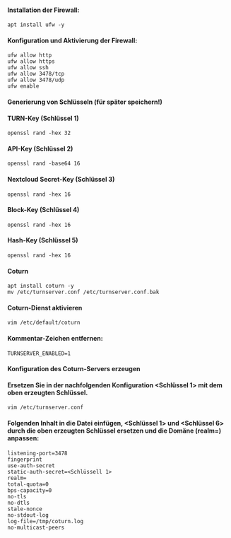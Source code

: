 #### Installation der Firewall:
	apt install ufw -y

#### Konfiguration und Aktivierung der Firewall:
	ufw allow http
	ufw allow https
	ufw allow ssh
	ufw allow 3478/tcp
	ufw allow 3478/udp
	ufw enable
#### Generierung von Schlüsseln (für später speichern!)
#### TURN-Key (Schlüssel 1)
	openssl rand -hex 32
#### API-Key (Schlüssel 2)
	openssl rand -base64 16
#### Nextcloud Secret-Key (Schlüssel 3)
	openssl rand -hex 16
#### Block-Key (Schlüssel 4)
	openssl rand -hex 16
#### Hash-Key (Schlüssel 5)
	openssl rand -hex 16
#### Coturn
	apt install coturn -y
	mv /etc/turnserver.conf /etc/turnserver.conf.bak
#### Coturn-Dienst aktivieren
	vim /etc/default/coturn
#### Kommentar-Zeichen entfernen:
	TURNSERVER_ENABLED=1
#### Konfiguration des Coturn-Servers erzeugen
#### Ersetzen Sie in der nachfolgenden Konfiguration <Schlüssel 1> mit dem oben erzeugten Schlüssel.
	vim /etc/turnserver.conf
#### Folgenden Inhalt in die Datei einfügen, <Schlüssel 1> und <Schlüssel 6> durch die oben erzeugten Schlüssel ersetzen und die Domäne (realm=) anpassen:
	listening-port=3478
	fingerprint
	use-auth-secret
	static-auth-secret=<Schlüssell 1>
	realm=
	total-quota=0
	bps-capacity=0
	no-tls
	no-dtls
	stale-nonce
	no-stdout-log
	log-file=/tmp/coturn.log
	no-multicast-peers
